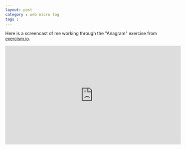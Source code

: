 ```yaml
---
layout: post
category : web micro log
tags : 
---
```


Here is a screencast of me working through the "Anagram" exercise from [exercism.io](http://exercism.io/getting-started). 

<iframe width="560" height="315" src="https://www.youtube.com/embed/sp5R194gcrg" frameborder="0" allowfullscreen></iframe>


